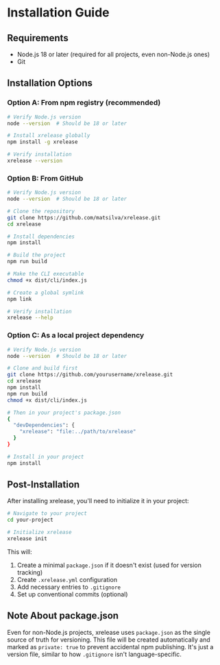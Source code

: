 # Installation Guide

## Requirements

- Node.js 18 or later (required for all projects, even non-Node.js ones)
- Git

## Installation Options

### Option A: From npm registry (recommended)

```bash
# Verify Node.js version
node --version  # Should be 18 or later

# Install xrelease globally
npm install -g xrelease

# Verify installation
xrelease --version
```

### Option B: From GitHub

```bash
# Verify Node.js version
node --version  # Should be 18 or later

# Clone the repository
git clone https://github.com/matsilva/xrelease.git
cd xrelease

# Install dependencies
npm install

# Build the project
npm run build

# Make the CLI executable
chmod +x dist/cli/index.js

# Create a global symlink
npm link

# Verify installation
xrelease --help
```

### Option C: As a local project dependency

```bash
# Verify Node.js version
node --version  # Should be 18 or later

# Clone and build first
git clone https://github.com/yourusername/xrelease.git
cd xrelease
npm install
npm run build
chmod +x dist/cli/index.js

# Then in your project's package.json
{
  "devDependencies": {
    "xrelease": "file:../path/to/xrelease"
  }
}

# Install in your project
npm install
```

## Post-Installation

After installing xrelease, you'll need to initialize it in your project:

```bash
# Navigate to your project
cd your-project

# Initialize xrelease
xrelease init
```

This will:

1. Create a minimal `package.json` if it doesn't exist (used for version tracking)
2. Create `.xrelease.yml` configuration
3. Add necessary entries to `.gitignore`
4. Set up conventional commits (optional)

## Note About package.json

Even for non-Node.js projects, xrelease uses `package.json` as the single source of truth for versioning. This file will be created automatically and marked as `private: true` to prevent accidental npm publishing. It's just a version file, similar to how `.gitignore` isn't language-specific.
